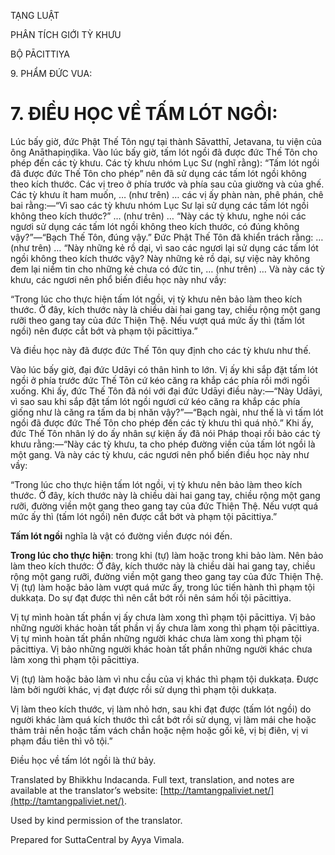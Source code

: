  

TẠNG LUẬT

PHÂN TÍCH GIỚI TỲ KHƯU

BỘ PĀCITTIYA

9\. PHẨM ĐỨC VUA:

# 7\. ĐIỀU HỌC VỀ TẤM LÓT NGỒI:

Lúc bấy giờ, đức Phật Thế Tôn ngự tại thành Sāvatthī, Jetavana, tu viện của ông Anāthapiṇḍika. Vào lúc bấy giờ, tấm lót ngồi đã được đức Thế Tôn cho phép đến các tỳ khưu. Các tỳ khưu nhóm Lục Sư (nghĩ rằng): “Tấm lót ngồi đã được đức Thế Tôn cho phép” nên đã sử dụng các tấm lót ngồi không theo kích thước. Các vị treo ở phía trước và phía sau của giường và của ghế. Các tỳ khưu ít ham muốn, … (như trên) … các vị ấy phàn nàn, phê phán, chê bai rằng:—“Vì sao các tỳ khưu nhóm Lục Sư lại sử dụng các tấm lót ngồi không theo kích thước?” … (như trên) … “Này các tỳ khưu, nghe nói các ngươi sử dụng các tấm lót ngồi không theo kích thước, có đúng không vậy?”—“Bạch Thế Tôn, đúng vậy.” Đức Phật Thế Tôn đã khiển trách rằng: … (như trên) … “Này những kẻ rồ dại, vì sao các ngươi lại sử dụng các tấm lót ngồi không theo kích thước vậy? Này những kẻ rồ dại, sự việc này không đem lại niềm tin cho những kẻ chưa có đức tin, … (như trên) … Và này các tỳ khưu, các ngươi nên phổ biến điều học này như vầy:

“Trong lúc cho thực hiện tấm lót ngồi, vị tỳ khưu nên bảo làm theo kích thước. Ở đây, kích thước này là chiều dài hai gang tay, chiều rộng một gang rưỡi theo gang tay của đức Thiện Thệ. Nếu vượt quá mức ấy thì (tấm lót ngồi) nên được cắt bớt và phạm tội pācittiya.”

Và điều học này đã được đức Thế Tôn quy định cho các tỳ khưu như thế.

Vào lúc bấy giờ, đại đức Udāyi có thân hình to lớn. Vị ấy khi sắp đặt tấm lót ngồi ở phía trước đức Thế Tôn cứ kéo căng ra khắp các phía rồi mới ngồi xuống. Khi ấy, đức Thế Tôn đã nói với đại đức Udāyi điều này:—“Này Udāyi, vì sao sau khi sắp đặt tấm lót ngồi ngươi cứ kéo căng ra khắp các phía giống như là căng ra tấm da bị nhăn vậy?”—“Bạch ngài, như thế là vì tấm lót ngồi đã được đức Thế Tôn cho phép đến các tỳ khưu thì quá nhỏ.” Khi ấy, đức Thế Tôn nhân lý do ấy nhân sự kiện ấy đã nói Pháp thoại rồi bảo các tỳ khưu rằng:—“Này các tỳ khưu, ta cho phép đường viền của tấm lót ngồi là một gang. Và này các tỳ khưu, các ngươi nên phổ biến điều học này như vầy:

“Trong lúc cho thực hiện tấm lót ngồi, vị tỳ khưu nên bảo làm theo kích thước. Ở đây, kích thước này là chiều dài hai gang tay, chiều rộng một gang rưỡi, đường viền một gang theo gang tay của đức Thiện Thệ. Nếu vượt quá mức ấy thì (tấm lót ngồi) nên được cắt bớt và phạm tội pācittiya.”

**Tấm lót ngồi** nghĩa là vật có đường viền được nói đến.

**Trong lúc cho thực hiện**: trong khi (tự) làm hoặc trong khi bảo làm. Nên bảo làm theo kích thước: Ở đây, kích thước này là chiều dài hai gang tay, chiều rộng một gang rưỡi, đường viền một gang theo gang tay của đức Thiện Thệ. Vị (tự) làm hoặc bảo làm vượt quá mức ấy, trong lúc tiến hành thì phạm tội dukkaṭa. Do sự đạt được thì nên cắt bớt rồi nên sám hối tội pācittiya.

Vị tự mình hoàn tất phần vị ấy chưa làm xong thì phạm tội pācittiya. Vị bảo những người khác hoàn tất phần vị ấy chưa làm xong thì phạm tội pācittiya. Vị tự mình hoàn tất phần những người khác chưa làm xong thì phạm tội pācittiya. Vị bảo những người khác hoàn tất phần những người khác chưa làm xong thì phạm tội pācittiya.

Vị (tự) làm hoặc bảo làm vì nhu cầu của vị khác thì phạm tội dukkaṭa. Được làm bởi người khác, vị đạt được rồi sử dụng thì phạm tội dukkaṭa.

Vị làm theo kích thước, vị làm nhỏ hơn, sau khi đạt được (tấm lót ngồi) do người khác làm quá kích thước thì cắt bớt rồi sử dụng, vị làm mái che hoặc thảm trải nền hoặc tấm vách chắn hoặc nệm hoặc gối kê, vị bị điên, vị vi phạm đầu tiên thì vô tội.”

Điều học về tấm lót ngồi là thứ bảy.

Translated by Bhikkhu Indacanda. Full text, translation, and notes are available at the translator’s website: [http://tamtangpaliviet.net/](http://tamtangpaliviet.net/).

Used by kind permission of the translator.

Prepared for SuttaCentral by Ayya Vimala.